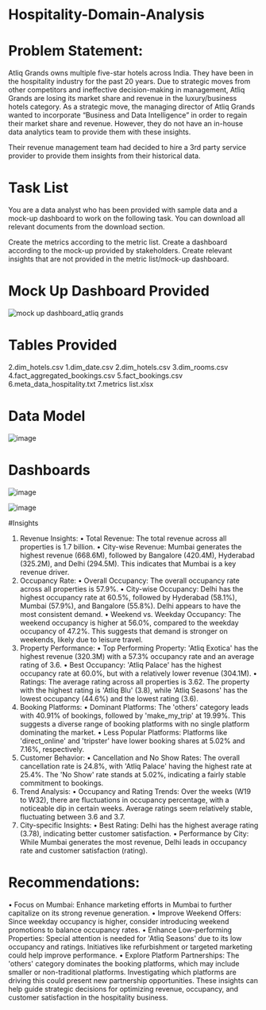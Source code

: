# Hospitality-Domain-Analysis
# Problem Statement:
Atliq Grands owns multiple five-star hotels across India. They have been in the hospitality industry for the past 20 years. Due to strategic moves from other competitors and ineffective decision-making in management, Atliq Grands are losing its market share and revenue in the luxury/business hotels category. As a strategic move, the managing director of Atliq Grands wanted to incorporate “Business and Data Intelligence” in order to regain their market share and revenue. However, they do not have an in-house data analytics team to provide them with these insights.

Their revenue management team had decided to hire a 3rd party service provider to provide them insights from their historical data.

# Task List
You are a data analyst who has been provided with sample data and a mock-up dashboard to work on the following task. You can download all relevant documents from the download section.

Create the metrics according to the metric list.
Create a dashboard according to the mock-up provided by stakeholders.
Create relevant insights that are not provided in the metric list/mock-up dashboard.

# Mock Up Dashboard Provided
![mock up dashboard_atliq grands](https://github.com/user-attachments/assets/c2432fff-8956-4ebe-b947-af1c9a3fdbab)

# Tables Provided
2.dim_hotels.csv
1.dim_date.csv                                                                                                                                                                            2.dim_hotels.csv                                                                                                                                                                          3.dim_rooms.csv                                                                                                                                                                           4.fact_aggregated_bookings.csv                                                                                                                                                            5.fact_bookings.csv                                                                                                                                                                       6.meta_data_hospitality.txt                                                                                                                                                               7.metrics list.xlsx                                                                          

# Data Model
![image](https://github.com/user-attachments/assets/12217423-d6a7-4a56-9087-7f7edb62a95c)

# Dashboards
![image](https://github.com/user-attachments/assets/261e8732-9b9b-4a49-aec6-03cc00352113)

![image](https://github.com/user-attachments/assets/730e9622-0ae4-4a06-8f9b-4c3efefa94b1)

#Insights
1. Revenue Insights:
•	Total Revenue: The total revenue across all properties is 1.7 billion.
•	City-wise Revenue: Mumbai generates the highest revenue (668.6M), followed by Bangalore (420.4M), Hyderabad (325.2M), and Delhi (294.5M). This indicates that Mumbai is a key revenue driver.
2. Occupancy Rate:
•	Overall Occupancy: The overall occupancy rate across all properties is 57.9%.
•	City-wise Occupancy: Delhi has the highest occupancy rate at 60.5%, followed by Hyderabad (58.1%), Mumbai (57.9%), and Bangalore (55.8%). Delhi appears to have the most consistent demand.
•	Weekend vs. Weekday Occupancy: The weekend occupancy is higher at 56.0%, compared to the weekday occupancy of 47.2%. This suggests that demand is stronger on weekends, likely due to leisure travel.
3. Property Performance:
•	Top Performing Property: 'Atliq Exotica' has the highest revenue (320.3M) with a 57.3% occupancy rate and an average rating of 3.6.
•	Best Occupancy: 'Atliq Palace' has the highest occupancy rate at 60.0%, but with a relatively lower revenue (304.1M).
•	Ratings: The average rating across all properties is 3.62. The property with the highest rating is 'Atliq Blu' (3.8), while 'Atliq Seasons' has the lowest occupancy (44.6%) and the lowest rating (3.6).
4. Booking Platforms:
•	Dominant Platforms: The 'others' category leads with 40.91% of bookings, followed by 'make_my_trip' at 19.99%. This suggests a diverse range of booking platforms with no single platform dominating the market.
•	Less Popular Platforms: Platforms like 'direct_online' and 'tripster' have lower booking shares at 5.02% and 7.16%, respectively.
5. Customer Behavior:
•	Cancellation and No Show Rates: The overall cancellation rate is 24.8%, with 'Atliq Palace' having the highest rate at 25.4%. The 'No Show' rate stands at 5.02%, indicating a fairly stable commitment to bookings.
6. Trend Analysis:
•	Occupancy and Rating Trends: Over the weeks (W19 to W32), there are fluctuations in occupancy percentage, with a noticeable dip in certain weeks. Average ratings seem relatively stable, fluctuating between 3.6 and 3.7.
7. City-specific Insights:
•	Best Rating: Delhi has the highest average rating (3.78), indicating better customer satisfaction.
•	Performance by City: While Mumbai generates the most revenue, Delhi leads in occupancy rate and customer satisfaction (rating).

# Recommendations:
•	Focus on Mumbai: Enhance marketing efforts in Mumbai to further capitalize on its strong revenue generation.
•	Improve Weekend Offers: Since weekday occupancy is higher, consider introducing weekend promotions to balance occupancy rates.
•	Enhance Low-performing Properties: Special attention is needed for 'Atliq Seasons' due to its low occupancy and ratings. Initiatives like refurbishment or targeted marketing could help improve performance.
•	Explore Platform Partnerships: The 'others' category dominates the booking platforms, which may include smaller or non-traditional platforms. Investigating which platforms are driving this could present new partnership opportunities.
These insights can help guide strategic decisions for optimizing revenue, occupancy, and customer satisfaction in the hospitality business.









